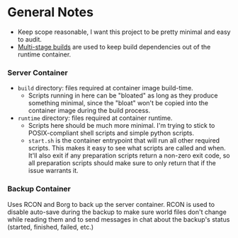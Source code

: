 # General Notes
- Keep scope reasonable, I want this project to be pretty minimal and easy to audit.
- [Multi-stage builds](https://docs.docker.com/build/building/multi-stage/) are used to keep build dependencies out of the runtime container.

### Server Container
- `build` directory: files required at container image build-time.
	- Scripts running in here can be "bloated" as long as they produce something minimal, since the "bloat" won't be copied into the container image during the build process.
- `runtime` directory: files required at container runtime.
	- Scripts here should be much more minimal. I'm trying to stick to POSIX-compliant shell scripts and simple python scripts.
	- `start.sh` is the container entrypoint that will run all other required scripts. This makes it easy to see what scripts are called and when. It'll also exit if any preparation scripts return a non-zero exit code, so all preparation scripts should make sure to only return that if the issue warrants it.

### Backup Container
Uses RCON and Borg to back up the server container.
RCON is used to disable auto-save during the backup to make sure world files don't change while reading them and to send messages in chat about the backup's status (started, finished, failed, etc.)
